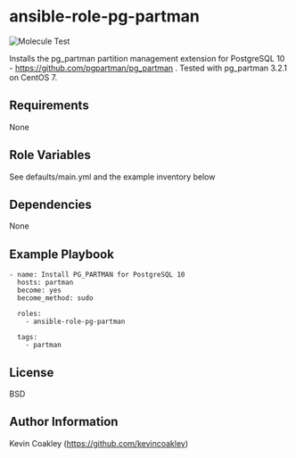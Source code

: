 ansible-role-pg-partman
=======================

![Molecule Test](https://github.com/kevincoakley/ansible-role-pg-partman/workflows/Molecule%20Test/badge.svg)

Installs the pg_partman partition management extension for PostgreSQL 10 - https://github.com/pgpartman/pg_partman . Tested with pg_partman 3.2.1 on CentOS 7.

Requirements
------------

None

Role Variables
--------------

See defaults/main.yml and the example inventory below

Dependencies
------------

None

Example Playbook
----------------

    - name: Install PG_PARTMAN for PostgreSQL 10
      hosts: partman
      become: yes
      become_method: sudo
    
      roles:
        - ansible-role-pg-partman
    
      tags:
        - partman

License
-------

BSD

Author Information
------------------

Kevin Coakley (https://github.com/kevincoakley)